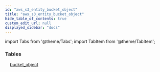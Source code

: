 ```yaml
---
id: "aws_s3_entity_bucket_object"
title: "aws_s3_entity_bucket_object"
hide_table_of_contents: true
custom_edit_url: null
displayed_sidebar: "docs"
---
```


import Tabs from '@theme/Tabs';
import TabItem from '@theme/TabItem';

<Tabs queryString="view">
  <TabItem value="components" label="Components" default>

### Tables

    [bucket_object](../../aws/tables/aws_s3_entity_bucket_object.BucketObject)

</TabItem>
  <TabItem value="code-examples" label="Code examples">

</TabItem>
</Tabs>
